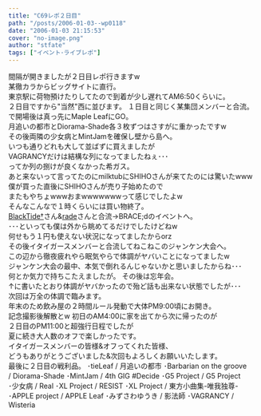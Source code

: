```yaml
---
title: "C69レポ２日目"
path: "/posts/2006-01-03--wp0118"
date: "2006-01-03 21:15:53"
cover: "no-image.png"
author: "stfate"
tags: ["イベント･ライブレポ"]
---
```


<style type="text/css">
<!--
p {white-space: pre-wrap};
-->
</style>

間隔が開きましたが２日目レポ行きますw
某徹カラからビッグサイトに直行。
東京駅に荷物預けたりしてたので到着が少し遅れてAM6:50くらいに。
２日目ですから"当然"西に並びます。
１日目と同じく某集団メンバーと合流。
で開場後は真っ先にMaple LeafにGO。
月追いの都市とDiorama-Shade各３枚ずつはさすがに重かったですw
その後両隣の少女病とMintJamを確保し壁から島へ。
いつも通りどれも大して並ばずに買えましたが
VAGRANCYだけは結構な列になってましたねぇ･･･
ってか列の捌けが良くなかった希ガス。
あと来ないって言ってたのにmilktubにSHIHOさんが来てたのには驚いたwww
僕が買った直後にSHIHOさんが売り子始めたので
またもやちょwwwおまwwwwwwwって感じでしたよw
そんなこんなで１時くらいには買い物終了。
<a href="http://hosplug.fc2web.com/" target="_blank">BlackTide†</a>さん&<a href="http://blog.livedoor.jp/rade_jam12/" target="_blank">rade</a>さんと合流→BRACE;dのイベントへ。
･･･といっても僕は外から眺めてるだけでしたけどねw
何せもう１円も使えない状況になってましたからorz
その後イタイガースメンバーと合流してねこねこのジャンケン大会へ。
この辺から徹夜疲れやら眠気やらで体調がヤバいことになってましたw
ジャンケン大会の最中、本気で倒れるんじゃないかと思いましたからね･･･
何とか気力で持ちこたえましたが。
その後は忘年会。
↑に書いたとおり体調がヤバかったので殆ど話も出来ない状態でしたが･･･
次回は万全の体調で臨みます。
年末のため飲み屋の２時間ルール発動で大体PM9:00頃にお開き。
記念撮影後解散とw
初日のAM4:00に家を出てから次に帰ったのが
２日目のPM11:00と超強行日程でしたが
夏に続き大人数のオフで楽しかったです。
イタイガースメンバーの皆様&オフってくれた皆様、
どうもありがとうございました&次回もよろしくお願いいたします。
最後に２日目の戦利品。
･tieLeaf / 月追いの都市
･Barbarian on the groove / Diorama-Shade
･MintJam / 4th GIG #Decide
･G5 Project / G5 Project
･少女病 / Real
･XL Project / RESIST
･XL Project / 東方小曲集-唯我独尊-
･APPLE project / APPLE Leaf
･みずさわゆうき / 影法師
･VAGRANCY / Wisteria
